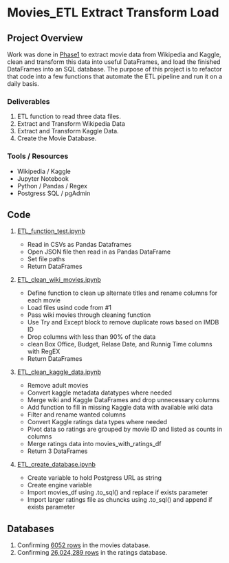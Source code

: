 # Movies_ETL Extract Transform Load

## Project Overview

Work was done in [Phase1](https://github.com/aberloro/Movies_ETL/tree/main/Phase1) to extract movie data from Wikipedia and Kaggle, clean and transform this data into useful DataFrames, and load the finished DataFrames into an SQL database.  The purpose of this project is to refactor that code into a few functions that automate the ETL pipeline and run it on a daily basis.

### Deliverables
  1. ETL function to read three data files.
  2. Extract and Transform Wikipedia Data
  3. Extract and Transform Kaggle Data.
  4. Create the Movie Database.

### Tools / Resources
  - Wikipedia / Kaggle
  - Jupyter Notebook
  - Python / Pandas / Regex
  - Postgress SQL / pgAdmin
 
## Code
  1. [ETL_function_test.ipynb](https://github.com/aberloro/Movies_ETL/blob/main/ETL_function_test.ipynb)
       - Read in CSVs as Pandas Dataframes
       - Open JSON file then read in as Pandas DataFrame
       - Set file paths
       - Return DataFrames
  2. [ETL_clean_wiki_movies.ipynb](https://github.com/aberloro/Movies_ETL/blob/main/ETL_clean_wiki_movies.ipynb)
       - Define function to clean up alternate titles and rename columns for each movie
       - Load files usind code from #1
       - Pass wiki movies through cleaning function
       - Use Try and Except block to remove duplicate rows based on IMDB ID
       - Drop columns with less than 90% of the data
       - clean Box Office, Budget, Relase Date, and Runnig Time columns with RegEX
       - Return DataFrames

  3. [ETL_clean_kaggle_data.ipynb](https://github.com/aberloro/Movies_ETL/blob/main/ETL_clean_kaggle_data.ipynb)
       - Remove adult movies
       - Convert kaggle metadata datatypes where needed
       - Merge wiki and Kaggle DataFrames and drop unnecessary columns
       - Add function to fill in missing Kaggle data with available wiki data
       - Filter and rename wanted columns
       - Convert Kaggle ratings data types where needed
       - Pivot data so ratings are grouped by movie ID and listed as counts in columns
       - Merge ratings data into movies_with_ratings_df
       - Return 3 DataFrames
       
  4. [ETL_create_database.ipynb](https://github.com/aberloro/Movies_ETL/blob/main/ETL_create_database.ipynb)
       - Create variable to hold Postgress URL as string
       - Create engine variable
       - Import movies_df using .to_sql() and replace if exists parameter
       - Import larger ratings file as chuncks using .to_sql() and append if exists parameter

## Databases
   1. Confirming [6052 rows](https://github.com/aberloro/Movies_ETL/blob/main/Resources/movies_query.png) in the movies database.
   2. Confirming [26,024,289 rows](https://github.com/aberloro/Movies_ETL/blob/main/Resources/ratings_query.png) in the ratings database. 


